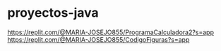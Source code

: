 # proyectos-java
https://replit.com/@MARIA-JOSEJO855/ProgramaCalculadora2?s=app<br>
https://replit.com/@MARIA-JOSEJO855/CodigoFiguras?s=app
